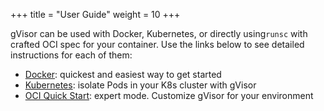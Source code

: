 +++
title = "User Guide"
weight = 10
+++

gVisor can be used with Docker, Kubernetes, or directly using`runsc` with crafted OCI 
spec for your container. Use the links below to see detailed instructions for each
of them:

 * [Docker](./docker/): quickest and easiest way to get started
 * [Kubernetes](./kubernetes/): isolate Pods in your K8s cluster with gVisor
 * [OCI Quick Start](./oci/): expert mode. Customize gVisor for your environment
